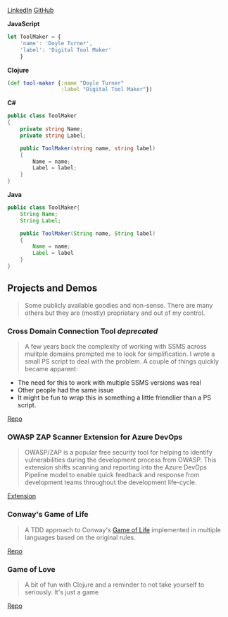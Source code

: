 [LinkedIn](https://www.linkedin.com/in/doyleturner/)
[GitHub](https://github.com/doymturner)

**JavaScript**
```javascript
let ToolMaker = {
    'name': 'Doyle Turner',
    'label': 'Digital Tool Maker'
    }
```

**Clojure**
```clojure
(def tool-maker {:name "Doyle Turner"
                 :label "Digital Tool Maker"})
```
**C#**
```c#
public class ToolMaker
{
    private string Name;
    private string Label;

    public ToolMaker(string name, string label)
    {
        Name = name;
        Label = label;
    }
}
```

**Java**
```java
public class ToolMaker{
    String Name;
    String Label;

    public ToolMaker(String name, String label)
    {
        Name = name;
        Label = label
    }
}
```
## Projects and Demos

> Some publicly available goodies and non-sense. There are many others but they are (mostly) propriatary and out of my control. 

### Cross Domain Connection Tool *deprecated*

> A few years back the complexity of working with SSMS across mulitple domains prompted me to look for simplification. I wrote a small PS script to deal with the problem. A couple of things quickly became apparent:

- The need for this to work with multiple SSMS versions was real
- Other people had the same issue
- It might be fun to wrap this in something a little friendlier than a PS script.

[Repo](https://github.com/doymturner/CrossDomainConnectionTool)

### OWASP ZAP Scanner Extension for Azure DevOps

> OWASP/ZAP is a popular free security tool for helping to identify vulnerabilities during the development process from OWASP. This extension shifts scanning and reporting into the Azure DevOps Pipeline model to enable quick feedback and response from development teams throughout the development life-cycle.

[Extension](https://marketplace.visualstudio.com/items?itemName=CSE-DevOps.zap-scanner)

### Conway's Game of Life

> A TDD approach to Conway's [Game of Life](https://en.wikipedia.org/wiki/Conway%27s_Game_of_Life) implemented in multiple languages based on the original rules.

[Repo](https://github.com/doymturner/GameOfLife)

### Game of Love

> A bit of fun with Clojure and a reminder to not take yourself to seriously. It's just a game

[Repo](https://github.com/doymturner/game-of-love)